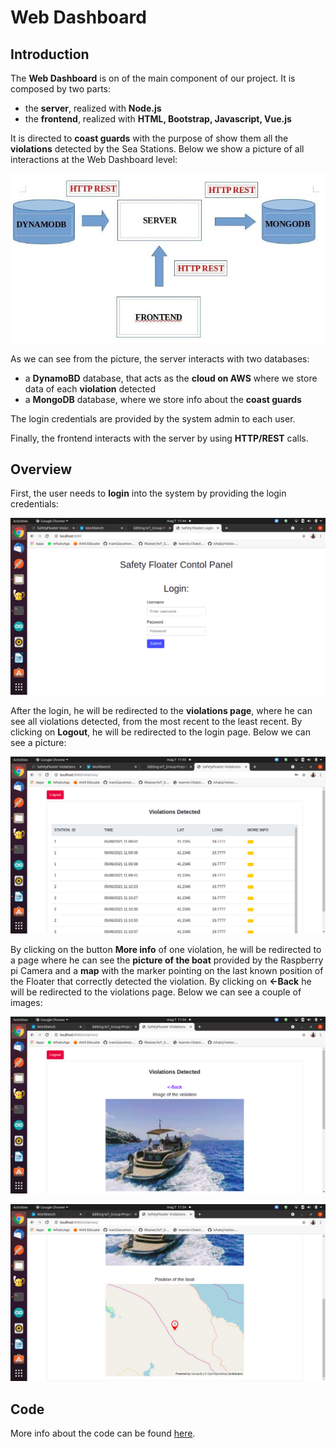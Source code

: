 # Web Dashboard

## Introduction
The **Web Dashboard** is on of the main component of our project. It is composed by two parts:

- the **server**, realized with **Node.js**
- the **frontend**, realized with **HTML, Bootstrap, Javascript, Vue.js**

It is directed to **coast guards** with the purpose of show them all the **violations** detected by the Sea Stations. Below we show a picture of all interactions at the Web Dashboard level:

![img](https://github.com/IlKaiser/IoT_Group-Project/blob/main/imgs/dashboard_architecture.jpeg)

As we can see from the picture, the server interacts with two databases:

- a **DynamoBD** database, that acts as the **cloud on AWS** where we store data of each **violation** detected
- a **MongoDB** database, where we store info about the **coast guards**

The login credentials are provided by the system admin to each user.

Finally, the frontend interacts with the server by using **HTTP/REST** calls.
 
## Overview
First, the user needs to **login** into the system by providing the login credentials:

![img](https://github.com/IlKaiser/IoT_Group-Project/blob/main/imgs/login.png)

After the login, he will be redirected to the **violations page**, where he can see all violations detected, from the most recent to the least recent. By clicking on **Logout**, he will be redirected to the login page. Below we can see a picture:

![img](https://github.com/IlKaiser/IoT_Group-Project/blob/main/imgs/violations.png)

By clicking on the button **More info** of one violation, he will be redirected to a page where he can see the **picture of the boat** provided by the Raspberry pi Camera and a **map** with the marker pointing on the last known position of the Floater that correctly detected the violation. By clicking on **<-Back** he will be redirected to the violations page. Below we can see a couple of images:

![img](https://github.com/IlKaiser/IoT_Group-Project/blob/main/imgs/violation_info_1.png)

![img](https://github.com/IlKaiser/IoT_Group-Project/blob/main/imgs/violation_info_2.png)

## Code
More info about the code can be found [here](https://github.com/IlKaiser/IoT_Group-Project/blob/main/dashboard/dashboard_code.md).

